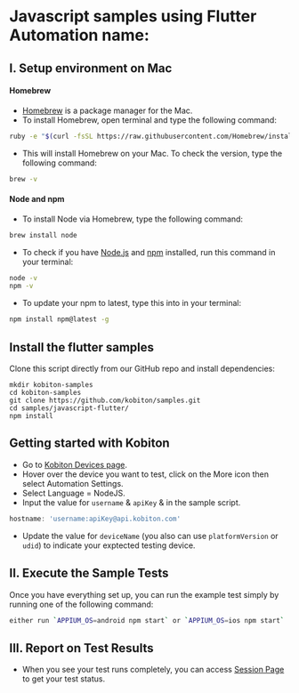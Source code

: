 # Javascript samples using Flutter Automation name:

## I. Setup environment on Mac

#### Homebrew

- [Homebrew](https://brew.sh/) is a package manager for the Mac.
-  To install Homebrew, open terminal and type the following command:

```bash
ruby -e "$(curl -fsSL https://raw.githubusercontent.com/Homebrew/install/master/install)"
```

- This will install Homebrew on your Mac. To check the version, type the following command:

```bash
brew -v
```

#### Node and npm

- To install Node via Homebrew, type the following command:

```bash
brew install node
```

- To check if you have [Node.js](https://nodejs.org/en/) and [npm](https://www.npmjs.com/) installed, run this command in your terminal:

```bash
node -v
npm -v
```

- To update your npm to latest, type this into in your terminal:

```bash
npm install npm@latest -g
```

## Install the flutter samples

Clone this script directly from our GitHub repo and install dependencies:

```
mkdir kobiton-samples
cd kobiton-samples
git clone https://github.com/kobiton/samples.git
cd samples/javascript-flutter/
npm install
```

## Getting started with Kobiton

- Go to [Kobiton Devices page](https://portal.kobiton.com/devices).
- Hover over the device you want to test, click on the More icon then select Automation Settings.
- Select Language = NodeJS.
- Input the value for `username` & `apiKey` & in the sample script.

```javascript
hostname: 'username:apiKey@api.kobiton.com'
```
- Update the value for `deviceName` (you also can use `platformVersion` or `udid`) to indicate your exptected testing device.

## II. Execute the Sample Tests

Once you have everything set up, you can run the example test simply by running one of the following command:

```bash
either run `APPIUM_OS=android npm start` or `APPIUM_OS=ios npm start`
```
## III. Report on Test Results

- When you see your test runs completely, you can access [Session Page](https://portal.kobiton.com/sessions) to get your test status.